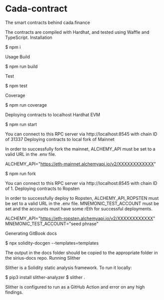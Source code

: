 # Cada-contract

The smart contracts behind cada.finance

The contracts are compiled with Hardhat, and tested using Waffle and TypeScript.
Installation

$ npm i

Usage
Build

$ npm run build

Test

$ npm test

Coverage

$ npm run coverage

Deploying contracts to localhost Hardhat EVM

$ npm run start

You can connect to this RPC server via http://localhost:8545 with chain ID of 31337
Deploying contracts to local fork of Mainnet

In order to successfully fork the mainnet, ALCHEMY_API must be set to a valid URL in the .env file.

ALCHEMY_API="https://eth-mainnet.alchemyapi.io/v2/XXXXXXXXXXXX"

$ npm run fork

You can connect to this RPC server via http://localhost:8545 with chain ID of 1.
Deploying contracts to Ropsten

In order to successfully deploy to Ropsten, ALCHEMY_API_ROPSTEN must be set to a valid URL in the .env file. MNEMONIC_TEST_ACCOUNT must be set and the accounts must have some rEth for successful deployments.

ALCHEMY_API="https://eth-ropsten.alchemyapi.io/v2/XXXXXXXXXXXX"
MNEMONIC_TEST_ACCOUNT="seed phrase"

Generating GitBook docs

$ npx solidity-docgen --templates=templates

The output in the docs folder should be copied to the appropriate folder in the sirius-docs repo.
Running Slither

Slither is a Solidity static analysis framework. To run it locally:

$ pip3 install slither-analyzer
$ slither .

Slither is configured to run as a GitHub Action and error on any high findings.

